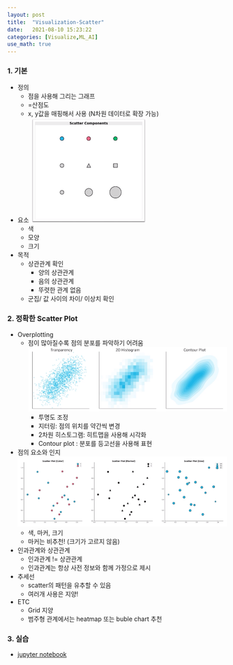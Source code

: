 ```yaml
---
layout: post
title:  "Visualization-Scatter"
date:   2021-08-10 15:23:22
categories: [Visualize,ML_AI]
use_math: true
---
```

  
### 1. 기본
* 정의
  * 점을 사용해 그리는 그래프
  * =산점도
  * x, y값을 매핑해서 사용 (N차원 데이터로 확장 가능)
* 요소
  ![](/assets/image/ML_AI/vizsc_1.PNG)
  * 색
  * 모양
  * 크기
* 목적
  * 상관관계 확인
    * 양의 상관관계
    * 음의 상관관계
    * 뚜렷한 관계 없음
  * 군집/ 값 사이의 차이/ 이상치 확인

### 2. 정확한 Scatter Plot
* Overplotting
  * 점이 많아질수록 점의 분포를 파악하기 어려움
    ![](/assets/image/ML_AI/vizsc_2.PNG)
    * 투명도 조정
    * 지터링: 점의 위치를 약간씩 변경
    * 2차원 히스토그램: 히트맵을 사용해 시각화
    * Contour plot : 분포를 등고선을 사용해 표현
* 점의 요소와 인지
  ![](/assets/image/ML_AI/vizsc_3.PNG)
  * 색, 마커, 크기
  * 마커는 비추천! (크기가 고르지 않음)
* 인과관계와 상관관계
  * 인과관계 != 상관관계
  * 인과관계는 항상 사전 정보와 함께 가정으로 제시
* 추세선
  * scatter의 패턴을 유추할 수 있음
  * 여러개 사용은 지양!
* ETC
  * Grid 지양
  * 범주형 관계에서는 heatmap 또는 buble chart 추천

### 3. 실습
* [jupyter notebook](https://github.com/KyungHyunLim/Prv/blob/main/Viz/Scatterplot.ipynb)
